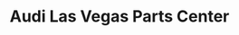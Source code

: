 ---
title: "Audi Las Vegas Parts Center"
url: /las-vegas/audi-las-vegas-parts-center/
shop: car repair
---